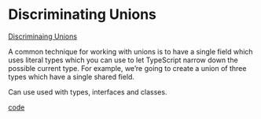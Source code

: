 # Discriminating Unions

[Discriminaing Unions](https://www.typescriptlang.org/docs/handbook/unions-and-intersections.html#discriminating-unions)

A common technique for working with unions is to have a single field which uses literal types which you can use to let TypeScript narrow down the possible current type. For example, we’re going to create a union of three types which have a single shared field.

Can use used with types, interfaces and classes.

[code](../../code_understanding_typescript_udemy_from_max/src/6-advanced-types/discriminated-unions.ts)
